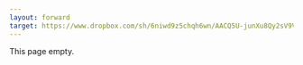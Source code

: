 ```yaml
---
layout: forward
target: https://www.dropbox.com/sh/6niwd9z5chqh6wn/AACQ5U-junXu8Qy2sV9VK5yPa?dl=0
---
```

This page empty.

